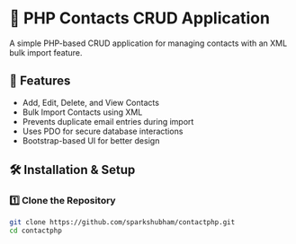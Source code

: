 # 📇 PHP Contacts CRUD Application

A simple PHP-based CRUD application for managing contacts with an XML bulk import feature.

## 🚀 Features
- Add, Edit, Delete, and View Contacts  
- Bulk Import Contacts using XML  
- Prevents duplicate email entries during import  
- Uses PDO for secure database interactions  
- Bootstrap-based UI for better design  

## 🛠️ Installation & Setup

### 1️⃣ Clone the Repository
```bash
git clone https://github.com/sparkshubham/contactphp.git
cd contactphp
